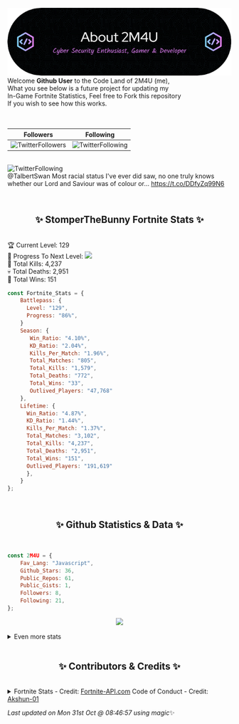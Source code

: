 
  ![Header](./src/github-banner.png)
  <br>
  Welcome **Github User** to the Code Land of 2M4U (me),<br>
  What you see below is a future project for updating my<br>
  In-Game Fortnite Statistics, Feel free to Fork this repository<br>
  If you wish to see how this works.
  <br><br>
  <br>
  
  | Followers  | Following |
  | ---------- |:---------:|
  | ![TwitterFollowers](https://img.shields.io/badge/Twitter%20Followers-79-blue)  | ![TwitterFollowing](https://img.shields.io/badge/Twitter%20Following-218-blue)  |


  <br>![TwitterFollowing](https://img.shields.io/badge/Latest%20Tweet--blue)<br>
  @TalbertSwan Most racial status I've ever did saw, no one truly knows whether our Lord and Saviour was of colour or… https://t.co/DDfyZq99N6
   
  <br><h2 align="center"> ✨ StomperTheBunny Fortnite Stats ✨</h2><br>
  🏆 Current Level: 129<br>
  🎉 Progress To Next Level: ![](https://geps.dev/progress/86)<br>
  🎯 Total Kills: 4,237<br>
  💀 Total Deaths: 2,951<br>
  👑 Total Wins: 151<br>

```js
const Fortnite_Stats = {
    Battlepass: {
      Level: "129",
      Progress: "86%",    
    }
    Season: { 
       Win_Ratio: "4.10%",
       KD_Ratio: "2.04%",
       Kills_Per_Match: "1.96%",
       Total_Matches: "805",
       Total_Kills: "1,579",
       Total_Deaths: "772",
       Total_Wins: "33",
       Outlived_Players: "47,768"
    },
    Lifetime: {
      Win_Ratio: "4.87%",
      KD_Ratio: "1.44%",
      Kills_Per_Match: "1.37%",
      Total_Matches: "3,102",
      Total_Kills: "4,237",
      Total_Deaths: "2,951",
      Total_Wins: "151",
      Outlived_Players: "191,619"
      },
    }
}; 
```


<br><h2 align="center"> ✨ Github Statistics & Data ✨</h2><br>

```js
const 2M4U = {
    Fav_Lang: "Javascript",
    Github_Stars: 36,
    Public_Repos: 61,
    Public_Gists: 1,
    Followers: 8,
    Following: 21,
}; 
```

<p align="center">
<img src="https://github-readme-streak-stats.herokuapp.com/?user=2M4U&theme=tokyonight">
</p>
<details>
  <summary>
      Even more stats
  </summary>
  <p align="center">
    <img src="https://github-profile-trophy.vercel.app/?username=2M4U&theme=dracula">
    <img src="https://github-readme-stats.vercel.app/api?username=2M4U&theme=tokyonight&count_private=true&show_icons=true&include_all_commits=true">
  </p>
</details>
<br><h2 align="center"> ✨ Contributors & Credits ✨</h2><br>
<details>
  <summary>
      Fortnite Stats - Credit: <a href="https://fortnite-api.com/?utm_source=github.com/2M4U/2M4U">Fortnite-API.com</a>
      Code of Conduct - Credit: <a href="https://github.com/Akshun-01">Akshun-01</a>
  </summary>
</details>

<!-- Last updated on Mon Oct 31 2022 08:46:57 GMT+0000 (Coordinated Universal Time) ;-;-->
<i>Last updated on  Mon 31st Oct @ 08:46:57 using magic</i>✨